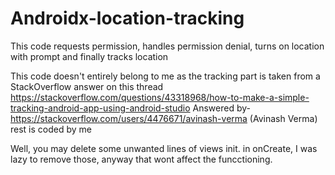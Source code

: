 # Androidx-location-tracking
This code requests permission, handles permission denial, turns on location with prompt and finally tracks location

This code doesn't entirely belong to me as the tracking part is taken from a StackOverflow answer on this thread
https://stackoverflow.com/questions/43318968/how-to-make-a-simple-tracking-android-app-using-android-studio
Answered by- https://stackoverflow.com/users/4476671/avinash-verma (Avinash Verma)
rest is coded by me

Well, you may delete some unwanted lines of views init. in onCreate, I was lazy to remove those, anyway that wont affect the funcctioning.

